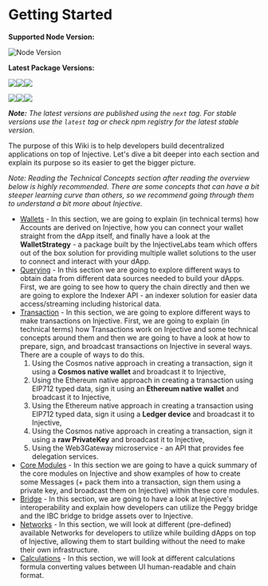 # Getting Started

**Supported Node Version:**

![Node Version](http://img.shields.io/badge/node-16.x-brightgreen.svg)

**Latest Package Versions:**

![](https://img.shields.io/npm/v/%40injectivelabs/sdk-ts/next?label=%40injectivelabs%2Fsdk-ts)![](https://img.shields.io/npm/v/%40injectivelabs/wallet-ts/next?label=%40injectivelabs%2Fwallet-ts)![](https://img.shields.io/npm/v/%40injectivelabs/sdk-ui-ts/next?label=%40injectivelabs%2Fsdk-ui-ts)

![](https://img.shields.io/npm/v/%40injectivelabs/utils/next?label=%40injectivelabs%2Futils)![](https://img.shields.io/npm/v/%40injectivelabs/token-metadata/next?label=%40injectivelabs%2Ftoken-metadata)![](https://img.shields.io/npm/v/%40injectivelabs/networks/next?label=%40injectivelabs%2Fnetworks)

_**Note:** The latest versions are published using the `next` tag. For stable versions use the `latest` tag or check npm registry for the latest stable version._&#x20;

The purpose of this Wiki is to help developers build decentralized applications on top of Injective. Let's dive a bit deeper into each section and explain its purpose so its easier to get the bigger picture.

_Note: Reading the Technical Concepts section after reading the overview below is highly recommended. There are some concepts that can have a bit steeper learning curve than others, so we recommend going through them to understand a bit more about Injective._

- [Wallets](wallet/) - In this section, we are going to explain (in technical terms) how Accounts are derived on Injective, how you can connect your wallet straight from the dApp itself, and finally have a look at the **WalletStrategy** - a package built by the InjectiveLabs team which offers out of the box solution for providing multiple wallet solutions to the user to connect and interact with your dApp.
- [Querying](querying/) - In this section we are going to explore different ways to obtain data from different data sources needed to build your dApps. First, we are going to see how to query the chain directly and then we are going to explore the Indexer API - an indexer solution for easier data access/streaming including historical data.
- [Transaction](transactions/) - In this section, we are going to explore different ways to make transactions on Injective. First, we are going to explain (in technical terms) how Transactions work on Injective and some technical concepts around them and then we are going to have a look at how to prepare, sign, and broadcast transactions on Injective in several ways. There are a couple of ways to do this.
  1. Using the Cosmos native approach in creating a transaction, sign it using a **Cosmos native wallet** and broadcast it to Injective,
  2. Using the Ethereum native approach in creating a transaction using EIP712 typed data, sign it using an **Ethereum native wallet** and broadcast it to Injective,
  3. Using the Ethereum native approach in creating a transaction using EIP712 typed data, sign it using a **Ledger device** and broadcast it to Injective,
  4. Using the Cosmos native approach in creating a transaction, sign it using a **raw PrivateKey** and broadcast it to Injective,
  5. Using the Web3Gateway microservice - an API that provides fee delegation services.
- [Core Modules](core-modules/) - In this section we are going to have a quick summary of the core modules on Injective and show examples of how to create some Messages (+ pack them into a transaction, sign them using a private key, and broadcast them on Injective) within these core modules.
- [Bridge](bridge/) - In this section, we are going to have a look at Injective's interoperability and explain how developers can utilize the Peggy bridge and the IBC bridge to bridge assets over to Injective.
- [Networks](readme/networks.md) - In this section, we will look at different (pre-defined) available Networks for developers to utilize while building dApps on top of Injective, allowing them to start building without the need to make their own infrastructure.
- [Calculations](calculations/) - In this section, we will look at different calculations formula converting values between UI human-readable and chain format.
